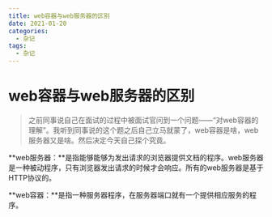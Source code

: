 ```yaml
---
title: web容器与web服务器的区别
date: 2021-01-20
categories:
  - 杂记
tags:
  - 杂记
---
```


# web容器与web服务器的区别

> 之前同事说自己在面试的过程中被面试官问到一个问题——“对web容器的理解”。我听到同事说的这个题之后自己立马就蒙了，web容器是啥，web服务器又是啥。然后决定今天自己探个究竟。

**web服务器：**是指能够能够为发出请求的浏览器提供文档的程序。web服务器是一种被动程序，只有浏览器发出请求的时候才会响应。所有的web服务器是基于HTTP协议的。

**web容器：**是指一种服务器程序，在服务器端口就有一个提供相应服务的程序。

